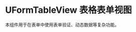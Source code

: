 # UFormTableView 表格表单视图

<s-component-labels :labels="[
    'UI 组件', '表单验证器', '块级展示',
]"></s-component-labels>

本组件用于在表单中使用表单验证、动态数据等复杂功能。

<u-h2-tabs router>
    <u-h2-tab title="基础示例" to="/components/u-form-table-view/examples"></u-h2-tab>
    <u-h2-tab v-if="NODE_ENV === 'development'" title="测试用例" to="/components/u-form-table-view/cases"></u-h2-tab>
    <u-h2-tab title="API" to="/components/u-form-table-view/api"></u-h2-tab>
</u-h2-tabs>

<router-view></router-view>
